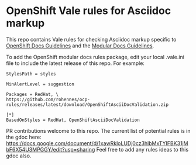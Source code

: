 # OpenShift Vale rules for Asciidoc markup

This repo contains Vale rules for checking Asciidoc markup specific to [OpenShift Docs Guidelines](https://github.com/openshift/openshift-docs/blob/main/contributing_to_docs/doc_guidelines.adoc) and the [Modular Docs Guidelines](https://redhat-documentation.github.io/modular-docs/).

To add the OpenShift modular docs rules package, edit your local .vale.ini file to include the latest release of this repo. For example:

````
StylesPath = styles

MinAlertLevel = suggestion

Packages = RedHat, \
https://github.com/rohennes/ocp-rules/releases/latest/download/OpenShiftAsciiDocValidation.zip

[*]
BasedOnStyles = RedHat, OpenShiftAsciiDocValidation
````

PR contributions welcome to this repo. 
The current list of potential rules is in the gdoc here: https://docs.google.com/document/d/1xawRkloLUDj0cz3hlbMxTYIFBK31jMbF6X54U3MPGGY/edit?usp=sharing Feel free to add any rules ideas to this gdoc also. 

